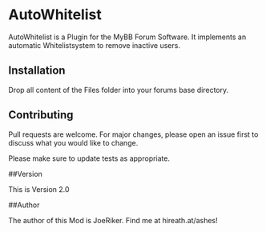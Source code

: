 # AutoWhitelist

AutoWhitelist is a Plugin for the MyBB Forum Software. It implements an automatic Whitelistsystem to remove inactive users.

## Installation

Drop all content of the Files folder into your forums base directory.


## Contributing
Pull requests are welcome. For major changes, please open an issue first to discuss what you would like to change.

Please make sure to update tests as appropriate.

##Version

This is Version 2.0

##Author

The author of this Mod is JoeRiker. Find me at hireath.at/ashes!